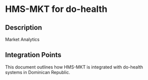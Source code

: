 # HMS-MKT for do-health

## Description

Market Analytics

## Integration Points

This document outlines how HMS-MKT is integrated with do-health systems in Dominican Republic.
